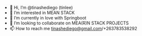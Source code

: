 - 👋 Hi, I’m @tinashediego (tinlee)
- 👀 I’m interested in MEAN STACK
- 🌱 I’m currently in love with Springboot
- 💞️ I’m looking to collaborate on MEA(R)N STACK PROJECTS
- 📫 How to reach me tinashediego@gmail.com/+263783538292 

<!---
tinashediego/tinashediego is a ✨ special ✨ repository because its `README.md` (this file) appears on your GitHub profile.
You can click the Preview link to take a look at your changes.
--->
